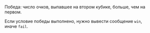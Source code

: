 Победа: число очков, выпавшее на втором кубике, больше, чем на первом.

Если условие победы выполнено, нужно вывести сообщение `win`, иначе `fail`.